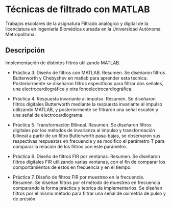 # Técnicas de filtrado con MATLAB
Trabajos escolares de la asignatura Filtrado analógico y digital de la licenciatura en Ingeniería Biomédica cursada en la Universidad Autónoma Metropolitana.


## Descripción

Implementación de distintos filtros utilizando MATLAB.

* Práctica 3. Diseño de filtros con MATLAB.
Resumen. Se diseñaron filtros Butterworth y Chebyshev en matlab para aprender esta técnica. Posteriormente se diseñaron filtros específicos para filtrar dos señales, una electrocardiográfica y otra fonoelectrocardiográfica.
 
 * Práctica 4. Respuesta invariante al impulso.
Resumen. Se diseñaron filtros digitales Butterworth mediante la respuesta invariante al impulso utilizando MATLAB, y posteriormente se filtraron una señal escalón y una señal de electrocardiograma.

* Práctica 5. Transformación Bilineal.
Resumen. Se diseñaron filtros digitales por los métodos de invarianza al impulso y transformación bilineal a partir de un filtro Butterworth pasa-bajas, se observaron sus respectivas respuestas en frecuencia y se modifico el parámetro T para comparar la relación de los filtros con este parámetro.

* Práctica 6. Diseño de filtros FIR por ventanas.
Resumen. Se diseñaron filtros digitales FIR utilizando varias ventanas, con el fin de comparar los comportamientos de estos en frecuencia y en el tiempo.

* Práctica 7. Diseño de filtros FIR por muestreo en la frecuencia.
Resumen. Se diseñan filtros por el método de muestreo en frecuencia comparando la forma práctica y teórica de implementarlos. Se diseñan filtros por el mismo método para filtrar una señal de oximetría de pulso y de presión.

